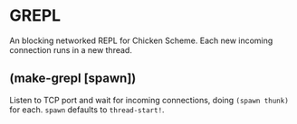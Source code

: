 # GREPL

An blocking networked REPL for Chicken Scheme. Each new incoming
connection runs in a new thread.

## (make-grepl <port> [spawn])

Listen to TCP port <port> and wait for incoming connections, doing
`(spawn thunk)` for each. `spawn` defaults to `thread-start!`.
